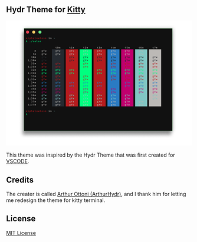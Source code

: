 ## Hydr Theme for [Kitty](https://sw.kovidgoyal.net/kitty/)

<p align="center">
  <img src="./kitty.png" alt="image of hydr theme in terminal kitty" width=756>
</p>

This theme was inspired by the Hydr Theme that was first created for [VSCODE](https://github.com/ArthurHydr/hydr-theme).

## Credits

The creater is called [Arthur Ottoni (ArthurHydr)](https://github.com/arthurhydr/), and I thank him for letting me redesign the theme for kitty terminal.

## License

[MIT License](./LICENSE)
